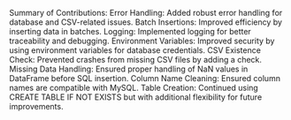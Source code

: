 Summary of Contributions:
Error Handling: Added robust error handling for database and CSV-related issues.
Batch Insertions: Improved efficiency by inserting data in batches.
Logging: Implemented logging for better traceability and debugging.
Environment Variables: Improved security by using environment variables for database credentials.
CSV Existence Check: Prevented crashes from missing CSV files by adding a check.
Missing Data Handling: Ensured proper handling of NaN values in DataFrame before SQL insertion.
Column Name Cleaning: Ensured column names are compatible with MySQL.
Table Creation: Continued using CREATE TABLE IF NOT EXISTS but with additional flexibility for future improvements.
